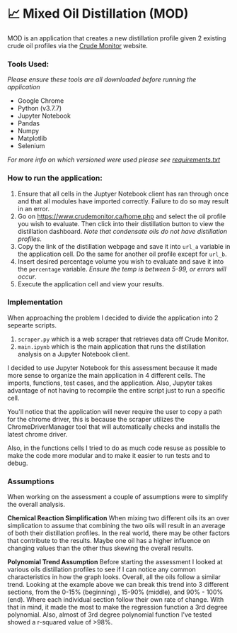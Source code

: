 # :chart_with_upwards_trend: Mixed Oil Distillation (MOD)

MOD is an application that creates a new distillation profile given 2 existing crude oil profiles via the [Crude Monitor](https://www.crudemonitor.ca/) website.

### Tools Used:

_Please ensure these tools are all downloaded before running the application_

- Google Chrome
- Python (v3.7.7)
- Jupyter Notebook
- Pandas
- Numpy
- Matplotlib
- Selenium

_For more info on which versioned were used please see [requirements.txt](requirements.txt)_

### How to run the application:

1. Ensure that all cells in the Juptyer Notebook client has ran through once and that all modules have imported correctly. Failure to do so may result in an error.
2. Go on https://www.crudemonitor.ca/home.php and select the oil profile you wish to evaluate. Then click into their distillation button to view the distillation dashboard. _Note that condensate oils do not have distillation profiles_.
3. Copy the link of the distillation webpage and save it into `url_a` variable in the application cell. Do the same for another oil profile except for `url_b`.
4. Insert desired percentage volume you wish to evaluate and save it into the `percentage` variable. _Ensure the temp is between 5-99, or errors will occur_.
5. Execute the application cell and view your results.

### Implementation

When approaching the problem I decided to divide the application into 2 sepearte scripts.

1. `scraper.py` which is a web scraper that retrieves data off Crude Monitor.
2. `main.ipynb` which is the main application that runs the distillation analysis on a Jupyter Notebook client.

I decided to use Jupyter Notebook for this assessment because it made more sense to organize the main application in 4 different cells. The imports, functions, test cases, and the application. Also, Jupyter takes advantage of not having to recompile the entire script just to run a specific cell.

You'll notice that the application will never require the user to copy a path for the chrome driver, this is because the scraper utilizes the ChromeDriverManager tool that will automatically checks and installs the latest chrome driver.

Also, in the functions cells I tried to do as much code resuse as possible to make the code more modular and to make it easier to run tests and to debug.

### Assumptions

When working on the assessment a couple of assumptions were to simplify the overall analysis.

**Chemical Reaction Simplification**
When mixing two different oils its an over simplication to assume that combining the two oils will result in an average of both their distillation profiles. In the real world, there may be other factors that contribute to the results. Maybe one oil has a higher influence on changing values than the other thus skewing the overall results.

**Polynomial Trend Assumption**
Before starting the assessment I looked at various oils distillation profiles to see if I can notice any common characteristics in how the graph looks. Overall, all the oils follow a similar trend. Looking at the example above we can break this trend into 3 different sections, from the 0-15% (beginning) , 15-90% (middle), and 90% - 100% (end). Where each individual section follow their own rate of change. With that in mind, it made the most to make the regression function a 3rd degree polynomial. Also, almost of 3rd degree polynomial function I've tested showed a r-squared value of >98%.
